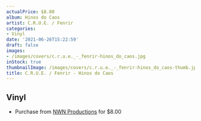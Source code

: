 ```yaml
---
actualPrice: $8.00
album: Hinos do Caos
artist: C.R.U.E. / Fenrir
categories:
- Vinyl
date: '2021-06-26T15:22:59'
draft: false
images:
- /images/covers/c.r.u.e._-_fenrir-hinos_do_caos.jpg
inStock: true
thumbnailImage: /images/covers/c.r.u.e._-_fenrir-hinos_do_caos-thumb.jpg
title: C.R.U.E. / Fenrir - Hinos do Caos
---
```


## Vinyl
* Purchase from [NWN Productions](http://shop.nwnprod.com/index.php?route=product/product&path=76&product_id=3391&sort=pd.name&order=ASC) for $8.00
